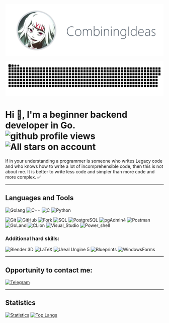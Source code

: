 ![Avatar](https://github.com/CombiningIdeas/CombiningIdeas/blob/main/images/Avatar%232.png)

![dynamics image](https://github.com/CombiningIdeas/CombiningIdeas/blob/main/images/contributions.svg)

# Hi :wave:, I'm a beginner backend developer in Go. ![github profile views](https://komarev.com/ghpvc/?username=CombiningIdeas&color=brightgreen&styles=plastic&base=1000) ![All stars on account](https://img.shields.io/github/stars/CombiningIdeas?style=plastic)


If in your understanding a programmer is someone who writes Legacy code and who knows how to write a lot of incomprehensible code, then this is not about me.
It is better to write less code and simpler than more code and more complex. :white_check_mark:

---

## Languages and Tools
![Golang](https://img.shields.io/badge/Golang-00CED1?style=for-the-badge&logo=go&logoColor=00008B)
![C++](https://img.shields.io/badge/C++-000000?style=for-the-badge&logo=C%2b%2b&logoColor=FF0000)
![C](https://img.shields.io/badge/C-DCDCDC?style=for-the-badge&logo=C&logoColor=696969)
![Python](https://img.shields.io/badge/Python-87CEEB?style=for-the-badge&logo=python&logoColor=FFFF00)

![Git](https://img.shields.io/badge/git-000080)
![GitHub](https://img.shields.io/badge/github-0000FF)
![Fork](https://img.shields.io/badge/fork-00FFFF)
![SQL](https://img.shields.io/badge/SQL-00FF05)
![PostgreSQL](https://img.shields.io/badge/PostgreSQL-008010)
![pgAdmin4](https://img.shields.io/badge/pgAdmin4-808000)
![Postman](https://img.shields.io/badge/Postman-FFFF00)
![GoLand](https://img.shields.io/badge/GoLand-800085)
![CLion](https://img.shields.io/badge/CLion-834585)
![Visual_Studio](https://img.shields.io/badge/Visual_Studio-FF00FF) 
![Power_shell](https://img.shields.io/badge/Markdown-FF5555)

### Additional hard skills:

![Blender 3D](https://img.shields.io/badge/Blender_3D-F95305) 
![LaTeX](https://img.shields.io/badge/LaTeX-50F115) 
![Ureal Ungine 5](https://img.shields.io/badge/Ureal_Ungine_5-50F0F5) 
![Blueprints](https://img.shields.io/badge/Blueprints-231AB5)
![WindowsForms](https://img.shields.io/badge/Windows_Forms-203185)

---

## Opportunity to contact me:

[![Telegram](https://img.shields.io/badge/Telegram-0F0F0F?style=for-the-badge&logo=telegram&logoColor=00CED1)]([https](https://t.me/BackendDeveloperGolang))

---

## Statistics

[![Statistics](https://github-readme-stats.vercel.app/api?username=CombiningIdeas&count_private=true&show_icons=true&theme=radical)](https://github.com/anuraghazra/github-readme-stats) 
[![Top Langs](https://github-readme-stats.vercel.app/api/top-langs/?username=CombiningIdeas&count_private=true&layout=donut&theme=tokyonight)](https://github.com/anuraghazra/github-readme-stats)
